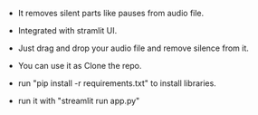 - It removes silent parts like pauses from audio file.
  
- Integrated with stramlit UI.

- Just drag and drop your audio file and remove silence from it.
  
- You can use it as Clone the repo.

- run "pip install -r requirements.txt" to install libraries.

- run it with "streamlit run app.py"

